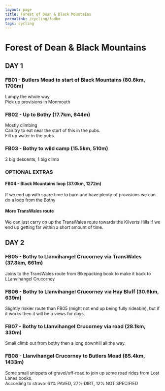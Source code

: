 ```yaml
---
layout: page
title: Forest of Dean & Black Mountains
permalink: /cycling/fodbm
tags: cycling
---
```


# Forest of Dean & Black Mountains

## DAY 1

### FB01 - Butlers Mead to start of Black Mountains (80.6km, 1706m)
Lumpy the whole way.  
Pick up provisions in Monmouth

### FB02 - Up to Bothy (17.7km, 644m)
Mostly climbing  
Can try to eat near the start of this in the pubs.  
Fill up water in the pubs.

### FB03 - Bothy to wild camp (15.5km, 510m)
2 big descents, 1 big climb

### OPTIONAL EXTRAS

#### FB04 - Black Mountains loop (37.0km, 1272m)
If we end up with spare time to burn and have plenty of provisions we can do a loop from the Bothy

#### More TransWales route
We can just carry on up the TransWales route towards the Kilverts Hills if we end up getting far within a short amount of time.

## DAY 2

### FB05 - Bothy to Llanvihangel Crucorney via TransWales (37.8km, 661m)
Joins to the TransWales route from Bikepacking book to make it back to LLanvihangel Crucorney

### FB06 - Bothy to Llanvihangel Crucorney via Hay Bluff (30.6km, 639m)
Slightly riskier route than FB05 (might not end up being fully rideable), but if it works then it will be a views for days.

### FB07 - Bothy to Llanvihangel Crucorney via road (28.1km, 330m)
Small climb out from bothy then a long downhill all the way.

### FB08 - Llanvihangel Crucorney to Butlers Mead (85.4km, 1433m)
Some small snippets of gravel/off-road to join up some road rides from Lost Lanes books.  
According to strava: 61% PAVED, 27% DIRT, 12% NOT SPECIFIED
